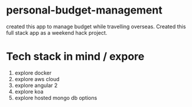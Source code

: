 # personal-budget-management
created this app to manage budget while travelling overseas. Created this full stack app as a weekend hack project.

# Tech stack in mind / expore
1. explore docker
2. explore aws cloud
3. explore angular 2
4. explore koa
5. explore hosted mongo db options
